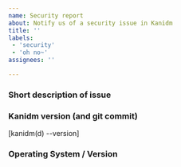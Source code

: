 ```yaml
---
name: Security report
about: Notify us of a security issue in Kanidm
title: ''
labels: 
 - 'security'
 - 'oh no~'
assignees: ''

---
```



<!-- 

Please see the security policy in SECURITY.md, located in the root of the repository.

Thank you!

-->

### Short description of issue

### Kanidm version (and git commit)

[kanidm(d) --version]

### Operating System / Version

<!-- On Unix please post the output of "uname -a" -->

